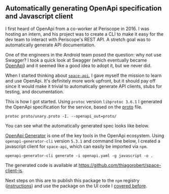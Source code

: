 ## Automatically generating OpenApi specification and Javascript client 

I first heard of OpenApi from a co-worker at Periscope in 2016. I was hosting an
intern, and his project was to create a CLI to make it easy for the dev team to
interact with Periscope's REST API. A stretch goal was to automatically generate
API documentation.

One of the engineers in the Android team posed the question: why not use Swagger?
I took a quick look at Swagger (which eventually became [OpenApi](https://en.wikipedia.org/wiki/OpenAPI_Specification))
and it seemed like a good idea to adopt it, but we never did.

When I started thinking about [`space-api`](/2022/01/19/space-api.html), I gave
myself the mission to learn and use OpenApi. It's definitely more work upfront,
but it should pay off since it would make it trivial to automatically generate
API clients, stubs for testing, and documentation.

This is how I got started. Using `protoc` version `libprotoc 3.6.1` I generated the OpenApi specification
for the service, based on the [proto](https://github.com/thiagorobert/space-api/blob/main/proto/unary.proto)
file.
```
protoc proto/unary.proto -I. --openapi_out=proto/
```

You can see what the automatically generated spec looks like below.

<script src="https://emgithub.com/embed.js?target=https%3A%2F%2Fgithub.com%2Fthiagorobert%2Fspace-api%2Fblob%2Fmain%2Fproto%2Fopenapi.yaml&style=github&showLineNumbers=on"></script>

[OpenApi Generator](https://openapi-generator.tech/) is one of the key tools in
the OpenApi ecosystem. Using `openapi-generator-cli` version `5.3.1` and
command line below, I created a javascript client for `space-api`, which can
easily be imported via `npm`.

```
openapi-generator-cli generate -i openapi.yaml -g javascript -o .
```

The
generated code is available at <https://github.com/thiagorobert/space-client-js>.

Next steps on this are to publish this package to the `npm` registry 
([instructions](https://docs.npmjs.com/packages-and-modules/contributing-packages-to-the-registry))
and use the package on the UI code I [covered before](/2022/01/21/functional-ui.html).
